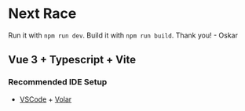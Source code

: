 # Next Race
Run it with `npm run dev`.
Build it with `npm run build`.
Thank you! - Oskar


## Vue 3 + Typescript + Vite
### Recommended IDE Setup

- [VSCode](https://code.visualstudio.com/) + [Volar](https://marketplace.visualstudio.com/items?itemName=johnsoncodehk.volar)
